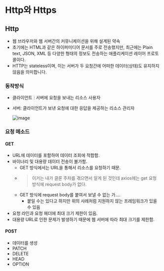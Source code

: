 # Http와 Https

## Http

- 웹 브라우저와 웹 서버간의 커뮤니케이션을 위해 설계된 약속
- 초기에는 HTML과 같은 하이퍼미디어 문서를 주로 전송했지만, 최근에는 Plain text, JSON, XML 등 다양한 형태의 정보도 전송하는 애플리케이션 레이어 프로토콜이다. 
- HTTP는 stateless이며, 이는 서버가 두 요청간에 어떠한 데이터(상태)도 유지하지 않음을 의미합니다.

### 동작방식

- 클라이언트 : 서버에 요청을 보내는 리소스 사용자
- 서버: 클라이언트가 보낸 요청에 대한 응답을 제공하는 리소스 관리자

  ![image](https://user-images.githubusercontent.com/103401991/186902619-80d638dd-0598-4a89-aee9-dc45906da173.png)

### 요청 메소드

#### GET

- URL에 데이터를 포함하여 데이터 조회에 적합함.
- 바이너리 및 대용량 데이터 전송이 불가함.
  - GET 방식에서는 URL을 통해서 리소스를 요청하기 때문.
  - >이거는 내가 클론 주차를 겪으면서 알게 된 것인데 axios에는 get 요청 방식에 request body가 없다.
  - GET 방식에 request body를 붙여서 보낼 수 없는 가....
    -  붙일 수는 있다고 하지만 위의 사례처럼 지원하지 않는 프레임워크가 있을 수 있음
- 요청 라인과 요청 헤더에 최대 크기 제한이 있음.
- 대용량 URL로 인한 문제가 발생하기 때문에 웹 서버에 따라 최대 크기를 제한함.
  
#### POST

- 데이터를 생성
- PATCH
- DELETE
- HEAD
- OPTION